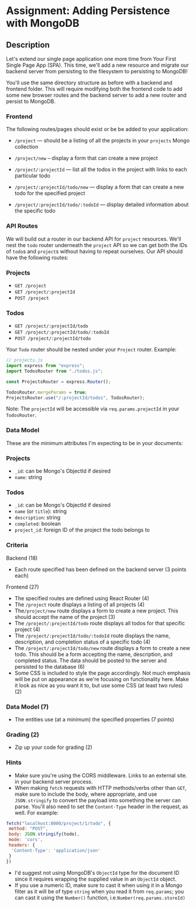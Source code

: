 # Assignment: Adding Persistence with MongoDB

## Description

Let's extend our single page application one more time from Your First Single Page App (SPA). This time, we'll add a new resource and migrate our backend server from persisting to the filesystem to persisting to MongoDB!

You'll use the same directory structure as before with a backend and frontend folder. This will require modifying both the frontend code to add some new browser routes and the backend server to add a new router and persist to MongoDB.

### Frontend

The following routes/pages should exist or be be added to your application:

- ```/project``` — should be a listing of all the projects in your ```projects``` Mongo collection
- ```/project/new``` – display a form that can create a new project

- ```/project/:projectId``` — list all the todos in the project with links to each particular todo

- ```/project/:projectId/todo/new``` — display a form that can create a new todo for the specified project

- ```/project/:projectId/todo/:todoId``` — display detailed information about the specific todo

### API Routes

We will build out a router in our backend API for ```project``` resources. We'll nest the ```todo``` router underneath the ```project``` API so we can get both the IDs of ```todo```s and ```project```s without having to repeat ourselves. Our API should have the following routes:

### Projects

- ```GET /project```
- ```GET /project/:projectId```
- ```POST /project```

### Todos

- ```GET /project/:projectId/todo```
- ```GET /project/:projectId/todo/:todoId```
- ```POST /project/:projectId/todo```

Your ```Todo``` router should be nested under your ```Project``` router. Example:

```js
// projects.js
import express from "express";
import TodosRouter from "./todos.js";

const ProjectsRouter = express.Router();

TodosRouter.mergeParams = true;
ProjectsRouter.use("/:projectId/todos", TodosRouter);
```

Note: The ```projectId``` will be accessible via ```req.params.projectId``` in your ```TodosRouter```.

### Data Model

These are the minimum attributes I'm expecting to be in your documents:

### Projects

- ```_id```: can be Mongo's ObjectId if desired
- ```name```: string

### Todos

- ```_id```: can be Mongo's ObjectId if desired
- ```name``` (or ```title```): string
- ```description```: string
- ```completed```: boolean
- ```project_id```: foreign ID of the project the todo belongs to

### Criteria

Backend (18)

- Each route specified has been defined on the backend server (3 points each)

Frontend (27)

- The specified routes are defined using React Router (4)
- The ```/project``` route displays a listing of all projects (4)
- The```/project/new``` route displays a form to create a new project. This should accept the name of the project (3)
- The ```/project/:projectId/todo``` route displays all todos for that specific project (4)
- The ```/project/:projectId/todo/:todoId``` route displays the name, description, and completion status of a specific todo (4)
- The ```/project/:projectId/todo/new``` route displays a form to create a new todo. This should be a form accepting the name, description, and completed status. The data should be posted to the server and persisted to the database (6)
- Some CSS is included to style the page accordingly. Not much emphasis will be put on appearance as we're focusing on functionality here. Make it look as nice as you want it to, but use some CSS (at least two rules) (2)

### Data Model (7)

- The entities use (at a minimum) the specified properties (7 points)

### Grading (2)

- Zip up your code for grading (2)

### Hints

- Make sure you're using the CORS middleware. Links to an external site. in your backend server process.
- When making ```fetch``` requests with HTTP methods/verbs other than ```GET```, make sure to include the body, where appropriate, and use ```JSON.stringify``` to convert the payload into something the server can parse. You'll also need to set the ```Content-Type``` header in the request, as well. For example:

```js
fetch("localhost:8000/project/1/todo", {
 method: "POST",
 body: JSON.stringify(todo),
 mode: 'cors',
 headers: {
  'Content-Type': 'application/json'
 }
})
```

- I'd suggest not using MongoDB's ```ObjectId``` type for the document ID since it requires wrapping the supplied value in an ```ObjectId``` object.
- If you use a numeric ID, make sure to cast it when using it in a Mongo filter as it will be of type ```string``` when you read it from ```req.params```; you can cast it using the ```Number()``` function, i.e.```Number(req.params.storeId)```
